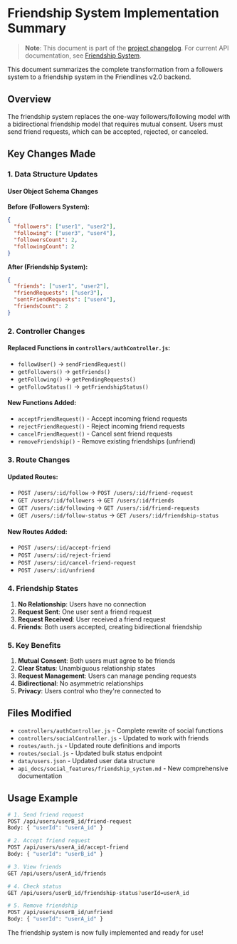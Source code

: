 # Friendship System Implementation Summary

> **Note**: This document is part of the [project changelog](../CHANGELOG.md). For current API documentation, see [Friendship System](../../api_docs/social_features/friendship_system.md).

This document summarizes the complete transformation from a followers system to a friendship system in the Friendlines v2.0 backend.

## Overview

The friendship system replaces the one-way followers/following model with a bidirectional friendship model that requires mutual consent. Users must send friend requests, which can be accepted, rejected, or canceled.

## Key Changes Made

### 1. Data Structure Updates

#### User Object Schema Changes
**Before (Followers System):**
```json
{
  "followers": ["user1", "user2"],
  "following": ["user3", "user4"], 
  "followersCount": 2,
  "followingCount": 2
}
```

**After (Friendship System):**
```json
{
  "friends": ["user1", "user2"],
  "friendRequests": ["user3"],
  "sentFriendRequests": ["user4"],
  "friendsCount": 2
}
```

### 2. Controller Changes

#### Replaced Functions in `controllers/authController.js`:
- `followUser()` → `sendFriendRequest()`
- `getFollowers()` → `getFriends()`
- `getFollowing()` → `getPendingRequests()`
- `getFollowStatus()` → `getFriendshipStatus()`

#### New Functions Added:
- `acceptFriendRequest()` - Accept incoming friend requests
- `rejectFriendRequest()` - Reject incoming friend requests
- `cancelFriendRequest()` - Cancel sent friend requests
- `removeFriendship()` - Remove existing friendships (unfriend)

### 3. Route Changes

#### Updated Routes:
- `POST /users/:id/follow` → `POST /users/:id/friend-request`
- `GET /users/:id/followers` → `GET /users/:id/friends`
- `GET /users/:id/following` → `GET /users/:id/friend-requests`
- `GET /users/:id/follow-status` → `GET /users/:id/friendship-status`

#### New Routes Added:
- `POST /users/:id/accept-friend`
- `POST /users/:id/reject-friend`
- `POST /users/:id/cancel-friend-request`
- `POST /users/:id/unfriend`

### 4. Friendship States

1. **No Relationship**: Users have no connection
2. **Request Sent**: One user sent a friend request
3. **Request Received**: User received a friend request
4. **Friends**: Both users accepted, creating bidirectional friendship

### 5. Key Benefits

1. **Mutual Consent**: Both users must agree to be friends
2. **Clear Status**: Unambiguous relationship states
3. **Request Management**: Users can manage pending requests
4. **Bidirectional**: No asymmetric relationships
5. **Privacy**: Users control who they're connected to

## Files Modified

- `controllers/authController.js` - Complete rewrite of social functions
- `controllers/socialController.js` - Updated to work with friends
- `routes/auth.js` - Updated route definitions and imports
- `routes/social.js` - Updated bulk status endpoint
- `data/users.json` - Updated user data structure
- `api_docs/social_features/friendship_system.md` - New comprehensive documentation

## Usage Example

```bash
# 1. Send friend request
POST /api/users/userB_id/friend-request
Body: { "userId": "userA_id" }

# 2. Accept friend request
POST /api/users/userA_id/accept-friend
Body: { "userId": "userB_id" }

# 3. View friends
GET /api/users/userA_id/friends

# 4. Check status
GET /api/users/userB_id/friendship-status?userId=userA_id

# 5. Remove friendship
POST /api/users/userB_id/unfriend
Body: { "userId": "userA_id" }
```

The friendship system is now fully implemented and ready for use! 